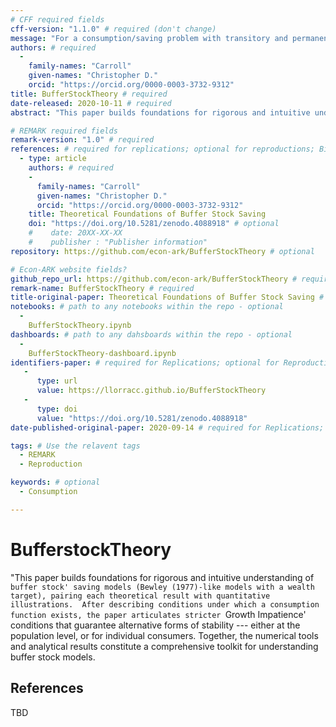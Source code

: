 ```yaml
---
# CFF required fields
cff-version: "1.1.0" # required (don't change)
message: "For a consumption/saving problem with transitory and permanent shocks and unbounded (CRRA) utility, this paper derives conditions under which a nondegenerate solution exists, and under which a target wealth ratio exists; all results are paired with illustrative numerical solutions." # required
authors: # required
  -
    family-names: "Carroll"
    given-names: "Christopher D."
    orcid: "https://orcid.org/0000-0003-3732-9312"
title: BufferStockTheory # required
date-released: 2020-10-11 # required
abstract: "This paper builds foundations for rigorous and intuitive understanding of `buffer stock' saving models (Bewley (1977)-like models with a wealth target), pairing each theoretical result with quantitative illustrations.  After describing conditions under which a consumption function exists, the paper articulates stricter `Growth Impatience' conditions that guarantee alternative forms of stability --- either at the population level, or for individual consumers.  Together, the numerical tools and analytical results constitute a comprehensive toolkit for understanding buffer stock models." # abstract: optional

# REMARK required fields
remark-version: "1.0" # required
references: # required for replications; optional for reproductions; BibTex data from original paper
  - type: article
    authors: # required
    -
      family-names: "Carroll"
      given-names: "Christopher D."
      orcid: "https://orcid.org/0000-0003-3732-9312"
    title: Theoretical Foundations of Buffer Stock Saving
    doi: "https://doi.org/10.5281/zenodo.4088918" # optional
    #    date: 20XX-XX-XX
    #    publisher : "Publisher information"
repository: https://github.com/econ-ark/BufferStockTheory # optional

# Econ-ARK website fields? 
github_repo_url: https://github.com/econ-ark/BufferStockTheory # required 
remark-name: BufferStockTheory # required 
title-original-paper: Theoretical Foundations of Buffer Stock Saving # optional 
notebooks: # path to any notebooks within the repo - optional
  - 
    BufferStockTheory.ipynb
dashboards: # path to any dahsboards within the repo - optional
  - 
    BufferStockTheory-dashboard.ipynb
identifiers-paper: # required for Replications; optional for Reproductions
   - 
      type: url 
      value: https://llorracc.github.io/BufferStockTheory
   - 
      type: doi
      value: "https://doi.org/10.5281/zenodo.4088918"
date-published-original-paper: 2020-09-14 # required for Replications; optional for Reproductions

tags: # Use the relavent tags
  - REMARK
  - Reproduction

keywords: # optional
  - Consumption

---
```

# BufferstockTheory
"This paper builds foundations for rigorous and intuitive understanding of `buffer stock' saving models (Bewley (1977)-like models with a wealth target), pairing each theoretical result with quantitative illustrations.  After describing conditions under which a consumption function exists, the paper articulates stricter `Growth Impatience' conditions that guarantee alternative forms of stability --- either at the population level, or for individual consumers.  Together, the numerical tools and analytical results constitute a comprehensive toolkit for understanding buffer stock models.

## References

TBD
